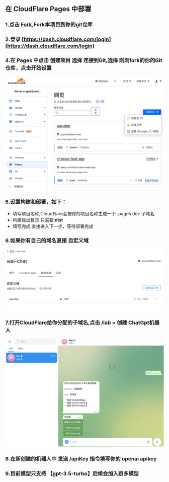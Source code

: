 ## 在 CloudFlare Pages 中部署

### 1.点击 [Fork](https://github.com/ptp-build/wai-chat/fork),Fork本项目到你的git仓库
### 2.登录 [https://dash.cloudflare.com/login](https://dash.cloudflare.com/login)
### 4.在 Pages 中点击 创建项目 选择 连接到Git,选择 刚刚fork的你的Git仓库，点击开始设置
  <img src="./images/cf-pages-step1.jpeg" alt="在 Pages 中 创建项目"/>

### 5.设置构建和部署，如下：

- 填写项目名称,CloudFlare会按你的项目名称生成一个 .pages.dev 子域名
- 构建输出目录 只需要:**dist**
- 填写完成,直接进入下一步，等待部署完成


### 6.如果你有自己的域名直接 自定义域

<img src="./images/cf-pages-step3.jpeg" alt="自定义域"/>

### 7.打开CloudFlare给你分配的子域名,点击 /lab > 创建 ChatGpt机器人

<img src="./images/create-chatgpt-bot.jpeg" alt="ChatGpt机器人"/>

### 8.在新创建的机器人中 发送 /apiKey 指令填写你的 openai apikey

### 9.目前模型只支持 【gpt-3.5-turbo】后续会加入跟多模型


